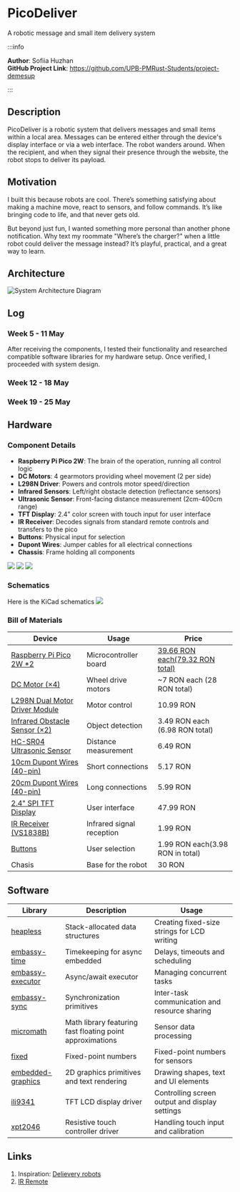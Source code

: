 # PicoDeliver
A robotic message and small item delivery system

:::info 

**Author**: Sofiia Huzhan \
**GitHub Project Link**: https://github.com/UPB-PMRust-Students/project-demesup

:::

## Description

PicoDeliver is a robotic system that delivers messages and small items within a local area. Messages can be entered either through the device's display interface or via a web interface. The robot wanders around. When the recipient, and when they signal their presence through the website, the robot stops to deliver its payload.


## Motivation

I built this because robots are cool. There’s something satisfying about making a machine move, react to sensors, and follow commands. It’s like bringing code to life, and that never gets old.

But beyond just fun, I wanted something more personal than another phone notification. Why text my roommate "Where’s the charger?" when a little robot could deliver the message instead? It’s playful, practical, and a great way to learn.

## Architecture 

![System Architecture Diagram](./arch.svg)

## Log

### Week 5 - 11 May

After receiving the components, I tested their functionality and researched compatible software libraries for my hardware setup. Once verified, I proceeded with system design.

### Week 12 - 18 May

### Week 19 - 25 May

## Hardware

### Component Details
- **Raspberry Pi Pico 2W**: The brain of the operation, running all control logic
- **DC Motors**: 4 gearmotors providing wheel movement (2 per side)
- **L298N Driver**: Powers and controls motor speed/direction
- **Infrared Sensors**: Left/right obstacle detection (reflectance sensors)
- **Ultrasonic Sensor**: Front-facing distance measurement (2cm-400cm range)
- **TFT Display**: 2.4" color screen with touch input for user interface
- **IR Receiver**: Decodes signals from standard remote controls and transfers to the pico
- **Buttons**: Physical input for selection
- **Dupont Wires**: Jumper cables for all electrical connections
- **Chassis**: Frame holding all components

![](keyboard.webp)
![](top.webp)
![](rear.webp)

### Schematics

Here is the KiCad schematics
![](kicad.webp)

### Bill of Materials

| Device | Usage | Price |
|--------|-------|-------|
| [Raspberry Pi Pico 2W *2](https://www.raspberrypi.com/documentation/microcontrollers/raspberry-pi-pico.html) | Microcontroller board | [39.66 RON each(79.32 RON total)](https://www.optimusdigital.ro/ro/placi-raspberry-pi/13327-raspberry-pi-pico-2-w.html) |
| [DC Motor (×4)](https://ardushop.ro/ro/electronica/752-motor-dc-3v-6v-cu-reductor-1-48-6427854009609.html) | Wheel drive motors | ~7 RON each (28 RON total) |
| [L298N Dual Motor Driver Module](https://www.optimusdigital.ro/ro/drivere-de-motoare-cu-perii/145-driver-de-motoare-dual-l298n.html) | Motor control | 10.99 RON |
| [Infrared Obstacle Sensor (×2)](https://www.optimusdigital.ro/ro/senzori-senzori-optici/4514-senzor-infrarosu-de-obstacole.html) | Object detection | 3.49 RON each (6.98 RON total) |
| [HC-SR04 Ultrasonic Sensor](https://www.optimusdigital.ro/ro/senzori-senzori-ultrasonici/9-senzor-ultrasonic-hc-sr04-.html) | Distance measurement | 6.49 RON |
| [10cm Dupont Wires (40-pin)](https://www.optimusdigital.ro/ro/fire-fire-mufate/653-fire-colorate-mama-tata-40p-10-cm.html) | Short connections | 5.17 RON |
| [20cm Dupont Wires (40-pin)](https://www.optimusdigital.ro/ro/fire-fire-mufate/92-fire-colorate-mama-tata-40p.html) | Long connections | 5.99 RON |
| [2.4" SPI TFT Display](https://www.emag.ro/display-tft-spi-2-4-inch-240x320-lcd-cu-touchscreen-driver-st7789v-arduino-emg178/pd/DXZMBSYBM/) | User interface | 47.99 RON |
| [IR Receiver (VS1838B)](https://www.optimusdigital.ro/ro/altele/755-modul-receptor-telecomanda-infrarou.html) | Infrared signal reception | 1.99 RON |
| [Buttons](https://www.optimusdigital.ro/ro/butoane-i-comutatoare/1115-buton-cu-capac-rotund-alb.html?search_query=buton&results=213) | User selection | 1.99 RON each(3.98 RON in total) |
| Chasis | Base for the robot | 30 RON |

## Software

| Library | Description | Usage |
|---------|-------------|-------|
| [heapless](https://crates.io/crates/heapless) | Stack-allocated data structures | Creating fixed-size strings for LCD writing |
| [embassy-time](https://crates.io/crates/embassy-time) | Timekeeping for async embedded | Delays, timeouts and scheduling |
| [embassy-executor](https://crates.io/crates/embassy-executor) | Async/await executor | Managing concurrent tasks |
| [embassy-sync](https://crates.io/crates/embassy-sync) | Synchronization primitives | Inter-task communication and resource sharing |
| [micromath](https://crates.io/crates/micromath) |  Math library featuring fast floating point approximations | Sensor data processing |
| [fixed](https://crates.io/crates/fixed) | Fixed-point numbers | Fixed-point numbers for sensors |
| [embedded-graphics](https://github.com/embedded-graphics/embedded-graphics) | 2D graphics primitives and text rendering | Drawing shapes, text and UI elements |
| [ili9341](https://crates.io/crates/ili9341) | TFT LCD display driver | Controlling screen output and display settings |
| [xpt2046](https://github.com/nullstalgia/mff-hr-v1/tree/master/xpt2046) | Resistive touch controller driver | Handling touch input and calibration |

## Links

1. Inspiration: [Delievery robots](https://www.youtube.com/shorts/X4sxt9EzPo8)
2. [IR Remote](https://www.youtube.com/watch?v=q97VE3oEwIc)